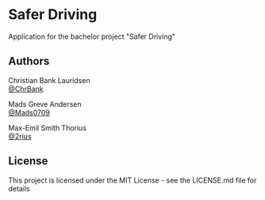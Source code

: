 # Safer Driving

Application for the bachelor project "Safer Driving"

## Authors

Christian Bank Lauridsen  
[@ChrBank]( https://github.com/ChrBank )

Mads Greve Andersen  
[@Mads0709]( https://github.com/Mads0709 )

Max-Emil Smith Thorius  
[@2rius]( https://github.com/2rius )

## License

This project is licensed under the MIT License - see the LICENSE.md file for details
